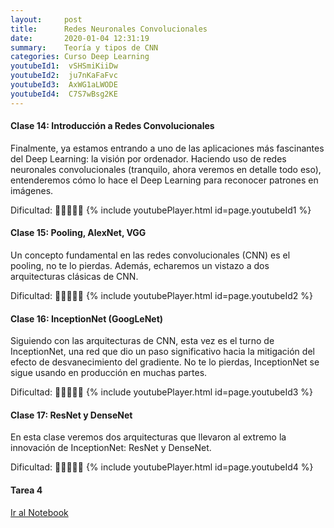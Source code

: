 ```yaml
---
layout:     post
title:      Redes Neuronales Convolucionales
date:       2020-01-04 12:31:19
summary:    Teoría y tipos de CNN
categories: Curso Deep Learning
youtubeId1:  vSHSmiKiiDw
youtubeId2:  ju7nKaFaFvc
youtubeId3:  AxWG1aLWODE
youtubeId4:  C7S7wBsg2KE
---
```


#### Clase 14: Introducción a Redes Convolucionales
Finalmente, ya estamos entrando a uno de las aplicaciones más fascinantes del Deep Learning: la visión por ordenador. Haciendo uso de redes neuronales convolucionales (tranquilo, ahora veremos en detalle todo eso), entenderemos cómo lo hace el Deep Learning para reconocer patrones en imágenes.

Dificultad: :hatching_chick::hatching_chick::hatching_chick::egg::egg:
{% include youtubePlayer.html id=page.youtubeId1 %}


#### Clase 15: Pooling, AlexNet, VGG
Un concepto fundamental en las redes convolucionales (CNN) es el pooling, no te lo pierdas. Además, echaremos un vistazo a dos arquitecturas clásicas de CNN.

Dificultad: :hatching_chick::hatching_chick::hatching_chick::egg::egg:
{% include youtubePlayer.html id=page.youtubeId2 %}

#### Clase 16: InceptionNet (GoogLeNet)
Siguiendo con las arquitecturas de CNN, esta vez es el turno de InceptionNet, una red que dio un paso significativo hacia la mitigación del efecto de desvanecimiento del gradiente. No te lo pierdas, InceptionNet se sigue usando en producción en muchas partes.

Dificultad: :hatching_chick::hatching_chick::hatching_chick::egg::egg:
{% include youtubePlayer.html id=page.youtubeId3 %}

#### Clase 17: ResNet y DenseNet
En esta clase veremos dos arquitecturas que llevaron al extremo la innovación de InceptionNet: ResNet y DenseNet.

Dificultad: :hatching_chick::hatching_chick::hatching_chick::egg::egg:
{% include youtubePlayer.html id=page.youtubeId4 %}


#### Tarea 4 
[Ir al Notebook](https://colab.research.google.com/drive/1K18Vqh81UtJtKyZyO7LcPRgqLKl7rG8F)